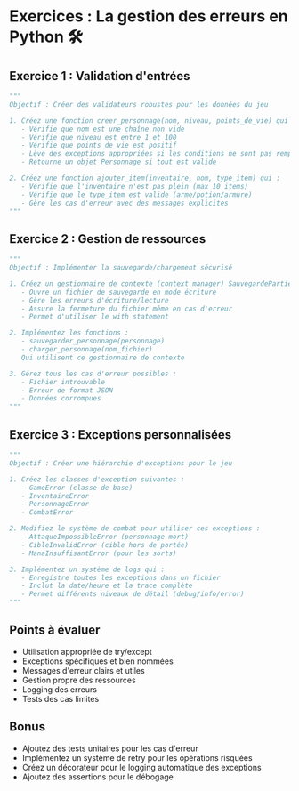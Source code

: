 # Exercices : La gestion des erreurs en Python 🛠️

## Exercice 1 : Validation d'entrées

```python
"""
Objectif : Créer des validateurs robustes pour les données du jeu

1. Créez une fonction creer_personnage(nom, niveau, points_de_vie) qui :
   - Vérifie que nom est une chaîne non vide
   - Vérifie que niveau est entre 1 et 100
   - Vérifie que points_de_vie est positif
   - Lève des exceptions appropriées si les conditions ne sont pas remplies
   - Retourne un objet Personnage si tout est valide

2. Créez une fonction ajouter_item(inventaire, nom, type_item) qui :
   - Vérifie que l'inventaire n'est pas plein (max 10 items)
   - Vérifie que le type_item est valide (arme/potion/armure)
   - Gère les cas d'erreur avec des messages explicites
"""
```

## Exercice 2 : Gestion de ressources

```python
"""
Objectif : Implémenter la sauvegarde/chargement sécurisé

1. Créez un gestionnaire de contexte (context manager) SauvegardePartie qui :
   - Ouvre un fichier de sauvegarde en mode écriture
   - Gère les erreurs d'écriture/lecture
   - Assure la fermeture du fichier même en cas d'erreur
   - Permet d'utiliser le with statement

2. Implémentez les fonctions :
   - sauvegarder_personnage(personnage)
   - charger_personnage(nom_fichier)
   Qui utilisent ce gestionnaire de contexte

3. Gérez tous les cas d'erreur possibles :
   - Fichier introuvable
   - Erreur de format JSON
   - Données corrompues
"""
```

## Exercice 3 : Exceptions personnalisées

```python
"""
Objectif : Créer une hiérarchie d'exceptions pour le jeu

1. Créez les classes d'exception suivantes :
   - GameError (classe de base)
   - InventaireError
   - PersonnageError
   - CombatError

2. Modifiez le système de combat pour utiliser ces exceptions :
   - AttaqueImpossibleError (personnage mort)
   - CibleInvalidError (cible hors de portée)
   - ManaInsuffisantError (pour les sorts)

3. Implémentez un système de logs qui :
   - Enregistre toutes les exceptions dans un fichier
   - Inclut la date/heure et la trace complète
   - Permet différents niveaux de détail (debug/info/error)
"""
```

## Points à évaluer

- Utilisation appropriée de try/except
- Exceptions spécifiques et bien nommées
- Messages d'erreur clairs et utiles
- Gestion propre des ressources
- Logging des erreurs
- Tests des cas limites

## Bonus

- Ajoutez des tests unitaires pour les cas d'erreur
- Implémentez un système de retry pour les opérations risquées
- Créez un décorateur pour le logging automatique des exceptions
- Ajoutez des assertions pour le débogage
